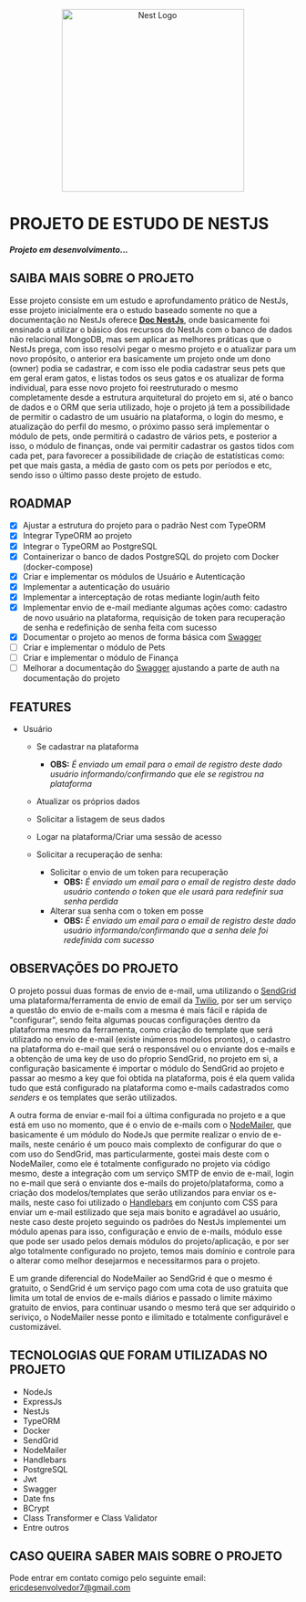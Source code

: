 <p align="center">
  <a href="http://nestjs.com/" target="blank"><img src="https://nestjs.com/img/logo_text.svg" width="320" alt="Nest Logo" /></a>
</p>

# PROJETO DE ESTUDO DE NESTJS

##### Projeto em desenvolvimento...

## SAIBA MAIS SOBRE O PROJETO

Esse projeto consiste em um estudo e aprofundamento prático de NestJs, esse projeto inicialmente era o estudo baseado somente no que a documentação no NestJs oferece **[Doc NestJs](https://docs.nestjs.com/)**, onde basicamente foi ensinado a utilizar o básico dos recursos do NestJs com o banco de dados não relacional MongoDB, mas sem aplicar as melhores práticas que o NestJs prega, com isso resolvi pegar o mesmo projeto e o atualizar para um novo propósito, o anterior era basicamente um projeto onde um dono (owner) podia se cadastrar, e com isso ele podia cadastrar seus pets que em geral eram gatos, e listas todos os seus gatos e os atualizar de forma individual, para esse novo projeto foi reestruturado o mesmo completamente desde a estrutura arquitetural do projeto em si, até o banco de dados e o ORM que seria utilizado, hoje o projeto já tem a possibilidade de permitir o cadastro de um usuário na plataforma, o login do mesmo, e atualização do perfil do mesmo, o próximo passo será implementar o módulo de pets, onde permitirá o cadastro de vários pets, e posterior a isso, o módulo de finanças, onde vai permitir cadastrar os gastos tidos com cada pet, para favorecer a possibilidade de criação de estatísticas como: pet que mais gasta, a média de gasto com os pets por períodos e etc, sendo isso o último passo deste projeto de estudo.

## ROADMAP

- [x] Ajustar a estrutura do projeto para o padrão Nest com TypeORM
- [x] Integrar TypeORM ao projeto
- [x] Integrar o TypeORM ao PostgreSQL
- [x] Containerizar o banco de dados PostgreSQL do projeto com Docker (docker-compose)
- [x] Criar e implementar os módulos de Usuário e Autenticação
- [x] Implementar a autenticação do usuário
- [x] Implementar a interceptação de rotas mediante login/auth feito
- [x] Implementar envio de e-mail mediante algumas ações como: cadastro de novo usuário na plataforma, requisição de token para recuperação de senha e redefinição de senha feita com sucesso
- [x] Documentar o projeto ao menos de forma básica com [Swagger](https://swagger.io/)
- [ ] Criar e implementar o módulo de Pets
- [ ] Criar e implementar o módulo de Finança
- [ ] Melhorar a documentação do [Swagger](https://swagger.io/) ajustando a parte de auth na documentação do projeto

## FEATURES

* Usuário

  * Se cadastrar na plataforma
    * **OBS:** *É enviado um email para o email de registro deste dado usuário informando/confirmando que ele se registrou na plataforma*
  * Atualizar os próprios dados
  * Solicitar a listagem de seus dados
  * Logar na plataforma/Criar uma sessão de acesso
  * Solicitar a recuperação de senha:

    * Solicitar o envio de um token para recuperação
      * **OBS:** *É enviado um email para o email de registro deste dado usuário contendo o token que ele usará para redefinir sua senha perdida*
    * Alterar sua senha com o token em posse
      * **OBS:** *É enviado um email para o email de registro deste dado usuário informando/confirmando que a senha dele foi redefinida com sucesso*

## OBSERVAÇÕES DO PROJETO

O projeto possui duas formas de envio de e-mail, uma utilizando o [SendGrid](https://sendgrid.com/) uma plataforma/ferramenta de envio de email da [Twilio](https://www.twilio.com/pt-br/), por ser um serviço a questão do envio de e-mails com a mesma é mais fácil e rápida de "configurar", sendo feita algumas poucas configurações dentro da plataforma mesmo da ferramenta, como criação do template que será utilizado no envio de e-mail (existe inúmeros modelos prontos), o cadastro na plataforma do e-mail que será o responsável ou o enviante dos e-mails e a obtenção de uma key de uso do pŕoprio SendGrid, no projeto em si, a configuração basicamente é importar o módulo do SendGrid ao projeto e passar ao mesmo a key que foi obtida na plataforma, pois é ela quem valida tudo que está configurado na plataforma como e-mails cadastrados como *senders* e os templates que serão utilizados.

A outra forma de enviar e-mail foi a última configurada no projeto e a que está em uso no momento, que é o envio de e-mails com o [NodeMailer](https://nodemailer.com/about/), que basicamente é um módulo do NodeJs que permite realizar o envio de e-mails, neste cenário é um pouco mais complexto de configurar do que o com uso do SendGrid, mas particularmente, gostei mais deste com o NodeMailer, como ele é totalmente configurado no projeto via código mesmo, deste a integração com um serviço SMTP de envio de e-mail, login no e-mail que será o enviante dos e-mails do projeto/plataforma, como a criação dos modelos/templates que serão utilizandos para enviar os e-mails, neste caso foi utilizado o [Handlebars](https://handlebarsjs.com/) em conjunto com CSS para enviar um e-mail estilizado que seja mais bonito e agradável ao usuário, neste caso deste projeto seguindo os padrões do NestJs implementei um módulo apenas para isso, configuração e envio de e-mails, módulo esse que pode ser usado pelos demais módulos do projeto/aplicação, e por ser algo totalmente configurado no projeto, temos mais domínio e controle para o alterar como melhor desejarmos e necessitarmos para o projeto.

E um grande diferencial do NodeMailer ao SendGrid é que o mesmo é gratuito, o SendGrid é um serviço pago com uma cota de uso gratuita que limita um total de envios de e-mails diários e passado o limite máximo gratuito de envios, para continuar usando o mesmo terá que ser adquirido o seriviço, o NodeMailer nesse ponto e ilimitado e totalmente configurável e customizável.

## TECNOLOGIAS QUE FORAM UTILIZADAS NO PROJETO
* NodeJs
* ExpressJs
* NestJs
* TypeORM
* Docker
* SendGrid
* NodeMailer
* Handlebars
* PostgreSQL
* Jwt
* Swagger
* Date fns
* BCrypt
* Class Transformer e Class Validator
* Entre outros

## CASO QUEIRA SABER MAIS SOBRE O PROJETO

Pode entrar em contato comigo pelo seguinte email: ericdesenvolvedor7@gmail.com
